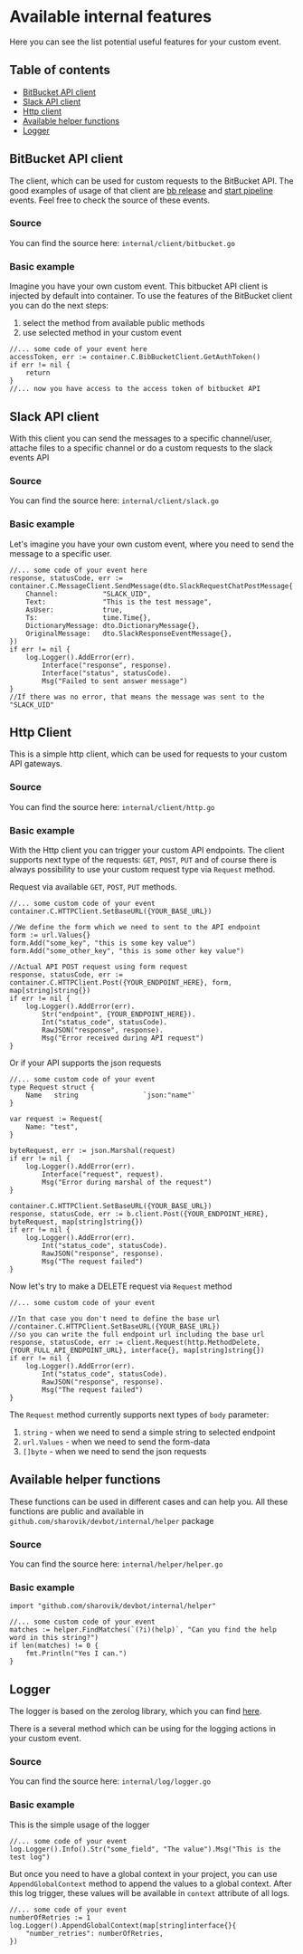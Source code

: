 # Available internal features
Here you can see the list potential useful features for your custom event.

## Table of contents
- [BitBucket API client](#bitbucket-api-client)
- [Slack API client](#slack-api-client)
- [Http client](#http-client)
- [Available helper functions](#available-helper-functions)
- [Logger](#logger)

## BitBucket API client
The client, which can be used for custom requests to the BitBucket API. The good examples of usage of that client are [bb release](https://github.com/sharovik/bitbucket-release-event) and [start pipeline](https://github.com/sharovik/bitbucket-run-pipeline) events. Feel free to check the source of these events.

### Source
You can find the source here: `internal/client/bitbucket.go`

### Basic example
Imagine you have your own custom event. This bitbucket API client is injected by default into container. To use the features of the BitBucket client you can do the next steps:
1. select the method from available public methods
2. use selected method in your custom event
```
//... some code of your event here
accessToken, err := container.C.BibBucketClient.GetAuthToken()
if err != nil {
	return
}
//... now you have access to the access token of bitbucket API
```

## Slack API client
With this client you can send the messages to a specific channel/user, attache files to a specific channel or do a custom requests to the slack events API

### Source
You can find the source here: `internal/client/slack.go`

### Basic example
Let's imagine you have your own custom event, where you need to send the message to a specific user. 
``` 
//... some code of your event here
response, statusCode, err := container.C.MessageClient.SendMessage(dto.SlackRequestChatPostMessage{
    Channel:           "SLACK_UID",
    Text:              "This is the test message",
    AsUser:            true,
    Ts:                time.Time{},
    DictionaryMessage: dto.DictionaryMessage{},
    OriginalMessage:   dto.SlackResponseEventMessage{},
})
if err != nil {
    log.Logger().AddError(err).
        Interface("response", response).
        Interface("status", statusCode).
        Msg("Failed to sent answer message")
}
//If there was no error, that means the message was sent to the "SLACK_UID"
```

## Http Client
This is a simple http client, which can be used for requests to your custom API gateways.

### Source
You can find the source here: `internal/client/http.go`

### Basic example
With the Http client you can trigger your custom API endpoints. The client supports next type of the requests: `GET`, `POST`, `PUT` and of course there is always possibility to use your custom request type via `Request` method.

Request via available `GET`, `POST`, `PUT` methods.
```
//... some custom code of your event
container.C.HTTPClient.SetBaseURL({YOUR_BASE_URL})

//We define the form which we need to sent to the API endpoint
form := url.Values{}
form.Add("some_key", "this is some key value")
form.Add("some_other_key", "this is some other key value")

//Actual API POST request using form request
response, statusCode, err := container.C.HTTPClient.Post({YOUR_ENDPOINT_HERE}, form, map[string]string{})
if err != nil {
    log.Logger().AddError(err).
        Str("endpoint", {YOUR_ENDPOINT_HERE}).
        Int("status_code", statusCode).
        RawJSON("response", response).
        Msg("Error received during API request")
}
```

Or if your API supports the json requests
```
//... some custom code of your event
type Request struct {
	Name   string                `json:"name"`
}

var request := Request{
    Name: "test",
}

byteRequest, err := json.Marshal(request)
if err != nil {
    log.Logger().AddError(err).
        Interface("request", request).
        Msg("Error during marshal of the request")
}

container.C.HTTPClient.SetBaseURL({YOUR_BASE_URL})
response, statusCode, err := b.client.Post({YOUR_ENDPOINT_HERE}, byteRequest, map[string]string{})
if err != nil {
    log.Logger().AddError(err).
        Int("status_code", statusCode).
        RawJSON("response", response).
        Msg("The request failed")
}
```

Now let's try to make a DELETE request via `Request` method
``` 
//... some custom code of your event

//In that case you don't need to define the base url 
//container.C.HTTPClient.SetBaseURL({YOUR_BASE_URL})
//so you can write the full endpoint url including the base url
response, statusCode, err := client.Request(http.MethodDelete, {YOUR_FULL_API_ENDPOINT_URL}, interface{}, map[string]string{})
if err != nil {
    log.Logger().AddError(err).
        Int("status_code", statusCode).
        RawJSON("response", response).
        Msg("The request failed")
}
```

The `Request` method currently supports next types of `body` parameter:
1. `string` - when we need to send a simple string to selected endpoint
2. `url.Values` - when we need to send the form-data
3. `[]byte` - when we need to send the json requests

## Available helper functions
These functions can be used in different cases and can help you. All these functions are public and available in `github.com/sharovik/devbot/internal/helper` package

### Source
You can find the source here: `internal/helper/helper.go`

### Basic example
``` 
import "github.com/sharovik/devbot/internal/helper"

//... some custom code of your event
matches := helper.FindMatches(`(?i)(help)`, "Can you find the help word in this string?")
if len(matches) != 0 {
    fmt.Println("Yes I can.")
}
```

## Logger
The logger is based on the zerolog library, which you can find [here](https://github.com/rs/zerolog).

There is a several method which can be using for the logging actions in your custom event.
### Source
You can find the source here: `internal/log/logger.go`

### Basic example
This is the simple usage of the logger
``` 
//... some code of your event
log.Logger().Info().Str("some_field", "The value").Msg("This is the test log")
```
But once you need to have a global context in your project, you can use `AppendGlobalContext` method to append the values to a global context. After this log trigger, these values will be available in `context` attribute of all logs.
``` 
//... some code of your event
numberOfRetries := 1
log.Logger().AppendGlobalContext(map[string]interface{}{
    "number_retries": numberOfRetries,
})
```

